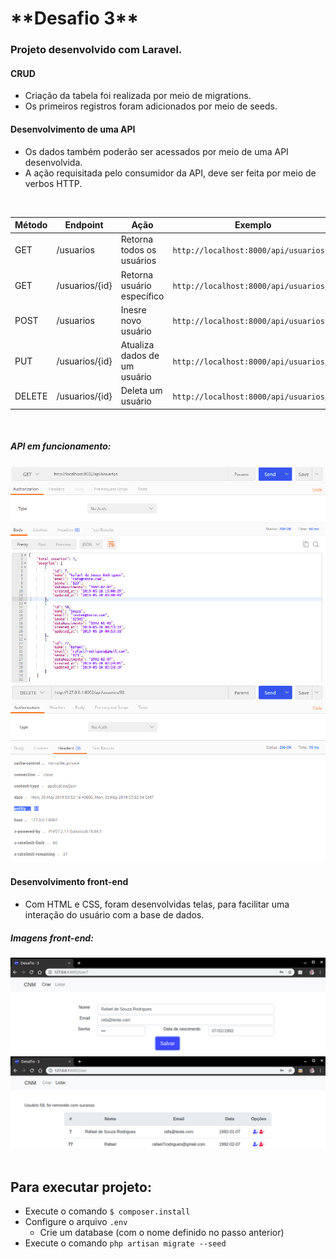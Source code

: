 <h1>**Desafio 3**</h1>

### Projeto desenvolvido com Laravel.

#### CRUD
* Criação da tabela foi realizada por meio de migrations.
* Os primeiros registros foram adicionados por meio de seeds.


#### Desenvolvimento de uma API
* Os dados também poderão ser acessados por meio de uma API desenvolvida.
* A ação requisitada pelo consumidor da API, deve ser feita por meio de verbos HTTP.

<br>

Método | Endpoint | Ação | Exemplo |
| --- | --- | --- | --- |
| GET | /usuarios | Retorna todos os usuários |  `http://localhost:8000/api/usuarios` |
| GET | /usuarios/{id} | Retorna usuário específico |  `http://localhost:8000/api/usuarios/1` |
| POST | /usuarios | Inesre novo usuário |  `http://localhost:8000/api/usuarios` |
| PUT | /usuarios/{id} | Atualiza dados de um usuário |  `http://localhost:8000/api/usuarios/1` |
| DELETE | /usuarios/{id} | Deleta um usuário |  `http://localhost:8000/api/usuarios/1` |

<br>

##### API em funcionamento:
<img src="public/desafio-3-3.png">
<br>
<img src="public/desafio-3-4.png">
<br>

#### Desenvolvimento front-end
* Com HTML e CSS, foram desenvolvidas telas, para facilitar uma interação do usuário com a base de dados.

##### Imagens front-end:
<img src="public/desafio-3-1.png">
<br>
<img src="public/desafio-3-2.png">
<br><br>

## Para executar projeto:
* Execute o comando `$ composer.install`
* Configure o arquivo `.env`
    * Crie um database (com o nome definido no passo anterior)
* Execute o comando `php artisan migrate --seed`
